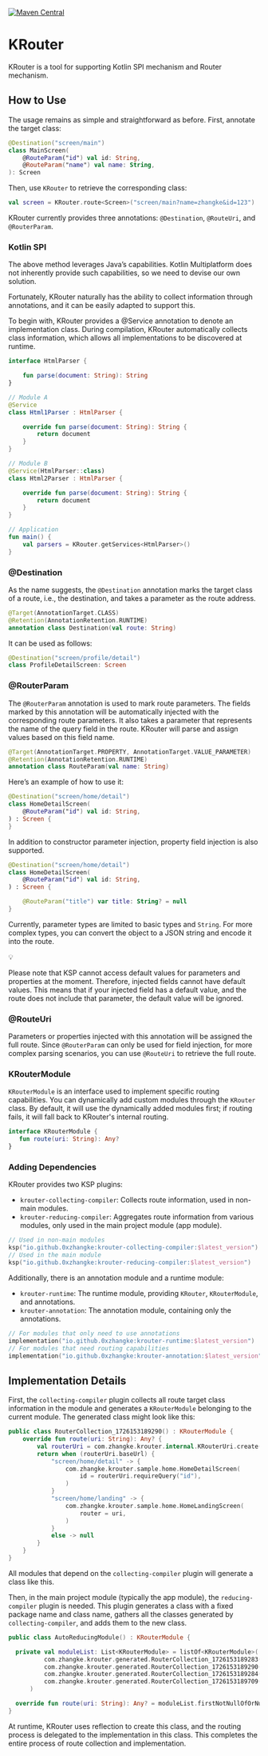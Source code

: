 [![Maven Central](https://img.shields.io/maven-central/v/io.github.0xzhangke/krouter-runtime)](https://central.sonatype.com/artifact/io.github.0xzhangke/krouter-runtime)

# KRouter
KRouter is a tool for supporting Kotlin SPI mechanism and Router mechanism.

## How to Use

The usage remains as simple and straightforward as before. First, annotate the target class:

```kotlin
@Destination("screen/main")
class MainScreen(
    @RouteParam("id") val id: String,
    @RouteParam("name") val name: String,
): Screen
```

Then, use `KRouter` to retrieve the corresponding class:

```kotlin
val screen = KRouter.route<Screen>("screen/main?name=zhangke&id=123")
```

KRouter currently provides three annotations: `@Destination`, `@RouteUri`, and `@RouterParam`.

### Kotlin SPI
The above method leverages Java’s capabilities. Kotlin Multiplatform does not inherently provide such capabilities, so we need to devise our own solution.

Fortunately, KRouter naturally has the ability to collect information through annotations, and it can be easily adapted to support this.

To begin with, KRouter provides a @Service annotation to denote an implementation class. During compilation, KRouter automatically collects class information, which allows all implementations to be discovered at runtime.
```kotlin
interface HtmlParser {

    fun parse(document: String): String
}

// Module A
@Service
class Html1Parser : HtmlParser {

    override fun parse(document: String): String {
        return document
    }
}

// Module B
@Service(HtmlParser::class)
class Html2Parser : HtmlParser {

    override fun parse(document: String): String {
        return document
    }
}

// Application
fun main() {
    val parsers = KRouter.getServices<HtmlParser>()
}
```

### @Destination

As the name suggests, the `@Destination` annotation marks the target class of a route, i.e., the destination, and takes a parameter as the route address.

```kotlin
@Target(AnnotationTarget.CLASS)
@Retention(AnnotationRetention.RUNTIME)
annotation class Destination(val route: String)
```

It can be used as follows:

```kotlin
@Destination("screen/profile/detail")
class ProfileDetailScreen: Screen
```

### @RouterParam

The `@RouterParam` annotation is used to mark route parameters. The fields marked by this annotation will be automatically injected with the corresponding route parameters. It also takes a parameter that represents the name of the query field in the route. KRouter will parse and assign values based on this field name.

```kotlin
@Target(AnnotationTarget.PROPERTY, AnnotationTarget.VALUE_PARAMETER)
@Retention(AnnotationRetention.RUNTIME)
annotation class RouteParam(val name: String)
```

Here’s an example of how to use it:

```kotlin
@Destination("screen/home/detail")
class HomeDetailScreen(
    @RouteParam("id") val id: String,
) : Screen {
}
```

In addition to constructor parameter injection, property field injection is also supported.

```kotlin
@Destination("screen/home/detail")
class HomeDetailScreen(
    @RouteParam("id") val id: String,
) : Screen {

    @RouteParam("title") var title: String? = null
}
```

Currently, parameter types are limited to basic types and `String`. For more complex types, you can convert the object to a JSON string and encode it into the route.

<aside>
💡

Please note that KSP cannot access default values for parameters and properties at the moment. Therefore, injected fields cannot have default values. This means that if your injected field has a default value, and the route does not include that parameter, the default value will be ignored.

</aside>

### @RouteUri

Parameters or properties injected with this annotation will be assigned the full route. Since `@RouterParam` can only be used for field injection, for more complex parsing scenarios, you can use `@RouteUri` to retrieve the full route.

### KRouterModule

`KRouterModule` is an interface used to implement specific routing capabilities. You can dynamically add custom modules through the `KRouter` class. By default, it will use the dynamically added modules first; if routing fails, it will fall back to KRouter's internal routing.

```kotlin
interface KRouterModule {
   fun route(uri: String): Any?
}
```

### Adding Dependencies

KRouter provides two KSP plugins:

- `krouter-collecting-compiler`: Collects route information, used in non-main modules.
- `krouter-reducing-compiler`: Aggregates route information from various modules, only used in the main project module (app module).

```kotlin
// Used in non-main modules
ksp("io.github.0xzhangke:krouter-collecting-compiler:$latest_version")
// Used in the main module
ksp("io.github.0xzhangke:krouter-reducing-compiler:$latest_version")
```

Additionally, there is an annotation module and a runtime module:

- `krouter-runtime`: The runtime module, providing `KRouter`, `KRouterModule`, and annotations.
- `krouter-annotation`: The annotation module, containing only the annotations.

```kotlin
// For modules that only need to use annotations
implementation("io.github.0xzhangke:krouter-runtime:$latest_version")
// For modules that need routing capabilities
implementation("io.github.0xzhangke:krouter-annotation:$latest_version")
```

## Implementation Details

First, the `collecting-compiler` plugin collects all route target class information in the module and generates a `KRouterModule` belonging to the current module. The generated class might look like this:

```kotlin
public class RouterCollection_1726153189290() : KRouterModule {
    override fun route(uri: String): Any? {
        val routerUri = com.zhangke.krouter.internal.KRouterUri.create(uri)
        return when (routerUri.baseUrl) {
            "screen/home/detail" -> {
                com.zhangke.krouter.sample.home.HomeDetailScreen(
                    id = routerUri.requireQuery("id"),
                )
            }
            "screen/home/landing" -> {
                com.zhangke.krouter.sample.home.HomeLandingScreen(
                    router = uri,
                )
            }
            else -> null
        }
    }
}
```

All modules that depend on the `collecting-compiler` plugin will generate a class like this.

Then, in the main project module (typically the app module), the `reducing-compiler` plugin is needed. This plugin generates a class with a fixed package name and class name, gathers all the classes generated by `collecting-compiler`, and adds them to the new class.

```kotlin
public class AutoReducingModule() : KRouterModule {

  private val moduleList: List<KRouterModule> = listOf<KRouterModule>(
          com.zhangke.krouter.generated.RouterCollection_1726153189283(),
          com.zhangke.krouter.generated.RouterCollection_1726153189290(),
          com.zhangke.krouter.generated.RouterCollection_1726153189284(),
          com.zhangke.krouter.generated.RouterCollection_1726153189709()
      )

  override fun route(uri: String): Any? = moduleList.firstNotNullOfOrNull { it.route(uri) }
}
```

At runtime, KRouter uses reflection to create this class, and the routing process is delegated to the implementation in this class. This completes the entire process of route collection and implementation.
